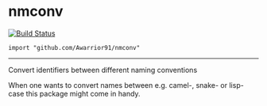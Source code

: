 # nmconv
[![Build Status](https://travis-ci.org/fractalqb/nmconv.svg)](https://travis-ci.org/fractalqb/nmconv)

`import "github.com/Awarrior91/nmconv"`

---

Convert identifiers between different naming conventions

When one wants to convert names between e.g. camel-, snake- or
lisp-case this package might come in handy.
